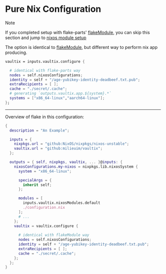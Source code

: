 # Pure Nix Configuration


> [!NOTE]
> If you completed setup with flake-parts' [flakeModule](./flake-module.md), you can skip this section and jump to [nixos module setup](nixos-option.md)


The option is identical to [flakeModule](./flake-module.md), but different way to perform nix app producing.


```nix
vaultix = inputs.vaultix.configure {

  # identical with flake-parts way
  nodes = self.nixosConfigurations;
  identity = self + "/age-yubikey-identity-deadbeef.txt.pub";
  extraRecipients = [ ];
  cache = "./secret/.cache";
  # generating `outputs.vaultix.app.${system}.*`
  systems = ["x86_64-linux","aarch64-linux"];
};
```

---

Overview of flake in this configuration:

```nix
{
  description = "An Example";

  inputs = {
    nixpkgs.url = "github:NixOS/nixpkgs/nixos-unstable";
    vaultix.url = "github:milieuim/vaultix";
  };

  outputs = { self, nixpkgs, vaultix, ... }@inputs: {
    nixosConfigurations.my-nixos = nixpkgs.lib.nixosSystem {
      system = "x86_64-linux";

      specialArgs = {
        inherit self;
      };

      modules = [
        inputs.vaultix.nixosModules.default
        ./configuration.nix
      ];
      # ...
    };
    vaultix = vaultix.configure {
    
      # identical with flakeModule way
      nodes = self.nixosConfigurations;
      identity = self + "/age-yubikey-identity-deadbeef.txt.pub";
      extraRecipients = [ ];
      cache = "./secret/.cache";
    };
  };
}
```
